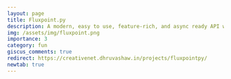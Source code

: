 ```yaml
---
layout: page
title: Fluxpoint.py
description: A modern, easy to use, feature-rich, and async ready API wrapper for Fluxpoint written in Python.
img: /assets/img/fluxpoint.png
importance: 3
category: fun
giscus_comments: true
redirect: https://creativenet.dhruvashaw.in/projects/fluxpointpy/
newtab: true
---
```

